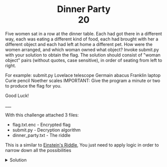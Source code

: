 <h1 align='center'>Dinner Party<br>20</h1>

<p>

Five women sat in a row at the dinner table. Each had got there in a different way, each was eating a different kind of food, each had brought with her a different object and each had left at home a different pet. 
How were the women arranged, and which woman owned what object?
Invoke submit.py with your solution to obtain the flag. The solution should consist of "woman object" pairs (without quotes, case sensitive), in order of seating from left to right. 

For example:
submit.py Lovelace telescope Germain abacus Franklin laptop Curie pencil Noether scales
IMPORTANT: Give the program a minute or two to produce the flag for you.

Good Luck!
</p>
___


<p>


With this challenge attached 3 files:
* flag.txt.enc      - Encrypted flag
* submit.py         - Decryption algorithm
* dinner_party.txt  - The riddle

This is a similar to [Einstein's Riddle](https://udel.edu/~os/riddle.htm), You just need to apply logic in order
to narrow down all the possibilities
 
</p>

<details>
  <summary>Solution</summary>
  <p>
  
  There are two ways to solve this; you can apply logic and narrow down all the possible solutions, or you can use
  a Constraint Satisfaction Problem (CSP) system to solve (which I did here in `dinner.py`).
  
  Doing so I ended up with four possible solutions, among them, this is the correct one:
  
|Seat <br>(from left to right) |Name        |Item       |
|------------------------------|-------     |----       |
|1                             |Germain     |abacus     |
|2                             |Franklin    |laptop     |
|3                             |Noether     |scales     |
|4                             |Lovelace    |pencil     |
|5                             |Curie       |telescope  |

So by invoking<br>

`python3 submit.py Germain abacus Franklin laptop Noether scales Lovelace pencil Curie telescope`

I got the flag:<br>

`CSA{70n19H7_We_d1Ne_1n_HELL}`

  </p>
</details>
